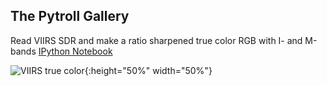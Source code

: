 ## The Pytroll Gallery

Read VIIRS SDR and make a ratio sharpened true color RGB with I- and M-bands
[IPython Notebook](https://nbviewer.jupyter.org/github/pytroll/pytroll-examples/blob/master/satpy/satpy_rayleigh_iband_enhanced.ipynb)

![VIIRS true color](https://nbviewer.jupyter.org/github/pytroll/pytroll-examples/blob/master/satpy/viirs_true_color_201709231127_thumb.png){:height="50%" width="50%"}
